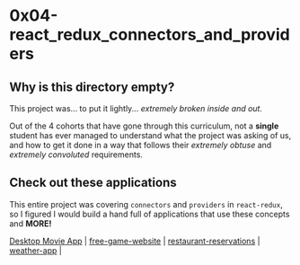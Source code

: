 # 0x04-react_redux_connectors_and_providers

## Why is this directory empty?
This project was... to put it lightly... *extremely broken inside and out.*

Out of the 4 cohorts that have gone through this curriculum, not a **single** student has ever managed to understand what the project was asking of us, and how to get it done in a way that follows their *extremely obtuse* and *extremely convoluted* requirements.

## Check out these applications
This entire project was covering ```connectors``` and ```providers``` in ```react-redux```, so I figured I would build a hand full of applications that use these concepts and **MORE!** 

[Desktop Movie App](https://github.com/tayloradam1999/Desktop-Movie-App) |
[free-game-website](https://github.com/tayloradam1999/free-game-website) |
[restaurant-reservations](https://github.com/tayloradam1999/restaurant-reservations) |
[weather-app](https://github.com/tayloradam1999/weather-app) |
